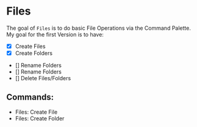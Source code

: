 # Files

The goal of `Files` is to do basic File Operations via the Command Palette.  
My goal for the first Version is to have:

- [x] Create Files
- [x] Create Folders
- [] Rename Folders
- [] Rename Folders
- [] Delete Files/Folders

## Commands:
- Files: Create File
- Files: Create Folder
